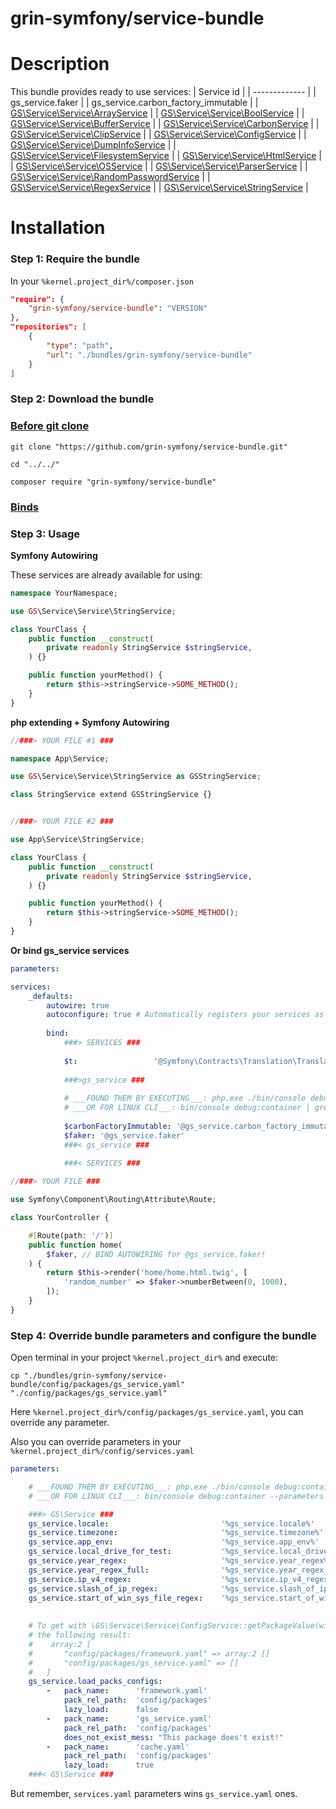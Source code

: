 grin-symfony/service-bundle
========

# Description


This bundle provides ready to use services:
| Service id |
| ------------- |
| gs_service.faker |
| gs_service.carbon_factory_immutable |
| [GS\Service\Service\ArrayService](https://github.com/grin-symfony/service-bundle/blob/main/src/Service/ArrayService.php) |
| [GS\Service\Service\BoolService](https://github.com/grin-symfony/service-bundle/blob/main/src/Service/BoolService.php) |
| [GS\Service\Service\BufferService](https://github.com/grin-symfony/service-bundle/blob/main/src/Service/BufferService.php) |
| [GS\Service\Service\CarbonService](https://github.com/grin-symfony/service-bundle/blob/main/src/Service/CarbonService.php) |
| [GS\Service\Service\ClipService](https://github.com/grin-symfony/service-bundle/blob/main/src/Service/ClipService.php) |
| [GS\Service\Service\ConfigService](https://github.com/grin-symfony/service-bundle/blob/main/src/Service/ConfigService.php) |
| [GS\Service\Service\DumpInfoService](https://github.com/grin-symfony/service-bundle/blob/main/src/Service/DumpInfoService.php) |
| [GS\Service\Service\FilesystemService](https://github.com/grin-symfony/service-bundle/blob/main/src/Service/FilesystemService.php) |
| [GS\Service\Service\HtmlService](https://github.com/grin-symfony/service-bundle/blob/main/src/Service/HtmlService.php) |
| [GS\Service\Service\OSService](https://github.com/grin-symfony/service-bundle/blob/main/src/Service/OSService.php) |
| [GS\Service\Service\ParserService](https://github.com/grin-symfony/service-bundle/blob/main/src/Service/ParserService.php) |
| [GS\Service\Service\RandomPasswordService](https://github.com/grin-symfony/service-bundle/blob/main/src/Service/RandomPasswordService.php) |
| [GS\Service\Service\RegexService](https://github.com/grin-symfony/service-bundle/blob/main/src/Service/RegexService.php) |
| [GS\Service\Service\StringService](https://github.com/grin-symfony/service-bundle/blob/main/src/Service/StringService.php) |

# Installation

### Step 1: Require the bundle

In your `%kernel.project_dir%/composer.json`

```json
"require": {
	"grin-symfony/service-bundle": "VERSION"
},
"repositories": [
	{
		"type": "path",
		"url": "./bundles/grin-symfony/service-bundle"
	}
]
```

### Step 2: Download the bundle

### [Before git clone](https://github.com/grin-symfony/docs/blob/main/docs/bundles_grin_symfony%20mkdir.md)

```console
git clone "https://github.com/grin-symfony/service-bundle.git"
```

```console
cd "../../"
```

```console
composer require "grin-symfony/service-bundle"
```

### [Binds](https://github.com/grin-symfony/docs/blob/main/docs/borrow-services.yaml-section.md)

### Step 3: Usage

**Symfony Autowiring**

These services are already available for using:

```php
namespace YourNamespace;

use GS\Service\Service\StringService;

class YourClass {
	public function __construct(
		private readonly StringService $stringService,
	) {}

	public function yourMethod() {
		return $this->stringService->SOME_METHOD();
	}
}
```

**php extending + Symfony Autowiring**

```php
//###> YOUR FILE #1 ###

namespace App\Service;

use GS\Service\Service\StringService as GSStringService;

class StringService extend GSStringService {}


//###> YOUR FILE #2 ###

use App\Service\StringService;

class YourClass {
	public function __construct(
		private readonly StringService $stringService,
	) {}

	public function yourMethod() {
		return $this->stringService->SOME_METHOD();
	}
}
```

**Or bind gs_service services**

```yaml
parameters:

services:
    _defaults:
        autowire: true
        autoconfigure: true # Automatically registers your services as commands, event subscribers, etc.
    
        bind:
            ###> SERVICES ###
            
            $t:                 '@Symfony\Contracts\Translation\TranslatorInterface'
            
            ###>gs_service ###
            
            # ___FOUND THEM BY EXECUTING___: php.exe ./bin/console debug:container | grep gs_service
            # ___OR FOR LINUX CLI___: bin/console debug:container | grep gs_service
            
            $carbonFactoryImmutable: '@gs_service.carbon_factory_immutable'
            $faker: '@gs_service.faker'
            ###< gs_service ###
            
            ###< SERVICES ###
```

```php
//###> YOUR FILE ###

use Symfony\Component\Routing\Attribute\Route;

class YourController {

	#[Route(path: '/')]
	public function home(
		$faker, // BIND AUTOWIRING for @gs_service.faker!
	) {
		return $this->render('home/home.html.twig', [
			'random_number' => $faker->numberBetween(0, 1000),
		]);
	}
}
```

### Step 4: Override bundle parameters and configure the bundle

Open terminal in your project `%kernel.project_dir%` and execute:

```console
cp "./bundles/grin-symfony/service-bundle/config/packages/gs_service.yaml" "./config/packages/gs_service.yaml"
```

Here `%kernel.project_dir%/config/packages/gs_service.yaml`, you can override any parameter.

Also you can override parameters in your `%kernel.project_dir%/config/services.yaml`

```yaml
parameters:

    # ___FOUND THEM BY EXECUTING___: php.exe ./bin/console debug:container --parameters | grep gs_service
    # ___OR FOR LINUX CLI___: bin/console debug:container --parameters | grep gs_service

    ###> GS\Service ###
    gs_service.locale:                         '%gs_service.locale%'
    gs_service.timezone:                       '%gs_service.timezone%'
    gs_service.app_env:                        '%gs_service.app_env%'
    gs_service.local_drive_for_test:           '%gs_service.local_drive_for_test%'
    gs_service.year_regex:                     '%gs_service.year_regex%'
    gs_service.year_regex_full:                '%gs_service.year_regex_full%'
    gs_service.ip_v4_regex:                    '%gs_service.ip_v4_regex%'
    gs_service.slash_of_ip_regex:              '%gs_service.slash_of_ip_regex%'
    gs_service.start_of_win_sys_file_regex:    '%gs_service.start_of_win_sys_file_regex%'
    
    
    # To get with \GS\Service\Service\ConfigService::getPackageValue(without arguments)
    # the following result:
    #    array:2 [
    #       "config/packages/framework.yaml" => array:2 []
    #       "config/packages/gs_service.yaml" => []
    #   ]
    gs_service.load_packs_configs:
        -   pack_name:      'framework.yaml'
            pack_rel_path:  'config/packages'
            lazy_load:      false
        -   pack_name:      'gs_service.yaml'
            pack_rel_path:  'config/packages'
            does_not_exist_mess: "This package does't exist!"
        -   pack_name:      'cache.yaml'
            pack_rel_path:  'config/packages'
            lazy_load:      true
    ###< GS\Service ###
```

But remember, `services.yaml` parameters wins `gs_service.yaml` ones.